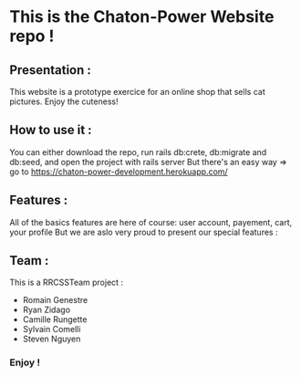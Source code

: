 # This is the Chaton-Power Website repo !

## Presentation :
This website is a prototype exercice for an online shop  that sells cat pictures. Enjoy the cuteness!


## How to use it :
You can either download the repo, run rails db:crete, db:migrate and db:seed, and open the project with rails server
But there's an easy way => go to https://chaton-power-development.herokuapp.com/

## Features :
All of the basics features are here of course: user account, payement, cart, your profile
But we are aslo very proud to present our special features :


## Team :
This is a RRCSSTeam project :
- Romain Genestre
- Ryan Zidago
- Camille Rungette
- Sylvain Comelli
- Steven Nguyen

### Enjoy !